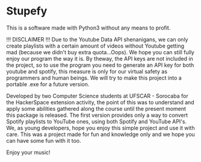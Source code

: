 **Stupefy**
===========
This is a software made with Python3 without any means to profit.

!!! DISCLAIMER !!!
Due to the Youtube Data API shenanigans, we can only create playlists with a certain amount of videos without Youtube getting mad (because we didn't buy extra quota...Oops). We hope you can still fully enjoy our program the way it is. By theway, the API keys are not included in the project, so to use the program you need to generate an API key for both youtube and spotify, this measure is only for our virtual safety as programmers and human beings. We will try to make this project into a portable .exe for a future version.

Developed by two Computer Science students at UFSCAR - Sorocaba for the HackerSpace extension activity, the point of this was to understand and apply some abilities gathered along the course until the present moment this package is released. The first version provides only a way to convert Spotify playlists to YouTube ones, using both Spotify and YouTube API's. We, as young developers, hope you enjoy this simple project and use it with care. This was a project made for fun and knowledge only and we hope you can have some fun with it too. 

Enjoy your music!
